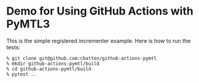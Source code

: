 
# Demo for Using GitHub Actions with PyMTL3

This is the simple registered incrementer example. Here is how to run the
tests:

    % git clone git@github.com:cbatten/github-actions-pymtl
    % mkdir github-actions-pymtl/build
    % cd github-actions-pymtl/build
    % pytest ..

